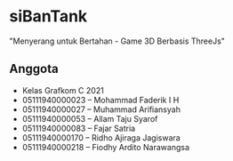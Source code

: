 # siBanTank

"Menyerang untuk Bertahan - Game 3D Berbasis ThreeJs"

## Anggota

- Kelas Grafkom C 2021
  <br>
- 05111940000023 – Mohammad Faderik I H
- 05111940000027 – Muhammad Arifiansyah
- 05111940000053 – Allam Taju Syarof
- 05111940000083 – Fajar Satria
- 05111940000170 – Ridho Ajiraga Jagiswara
- 05111940000218 – Fiodhy Ardito Narawangsa
